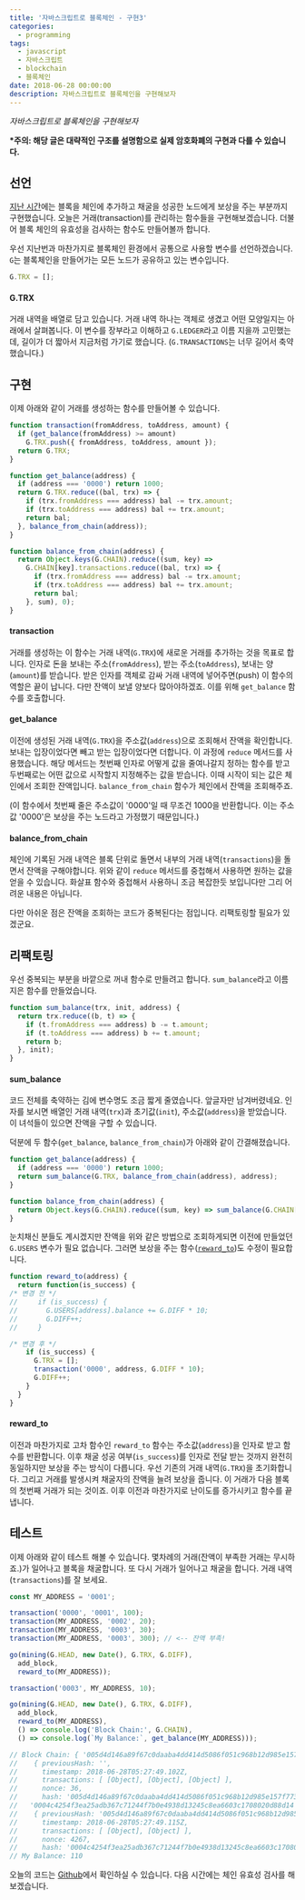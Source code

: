 ```yaml
---
title: '자바스크립트로 블록체인 - 구현3'
categories:
  - programming
tags:
  - javascript
  - 자바스크립트
  - blockchain
  - 블록체인
date: 2018-06-28 00:00:00
description: 자바스크립트로 블록체인을 구현해보자
---
```

_자바스크립트로 블록체인을 구현해보자_

__\*주의: 해당 글은 대략적인 구조를 설명함으로 실제 암호화폐의 구현과 다를 수 있습니다.__

## 선언

[지난 시간](/programming/block-chain-js-2/)에는 블록을 체인에 추가하고 채굴을 성공한 노드에게 보상을 주는 부분까지 구현했습니다. 오늘은 거래(transaction)를 관리하는 함수들을 구현해보겠습니다. 더불어 블록 체인의 유효성을 검사하는 함수도 만들어볼까 합니다.

우선 지난번과 마찬가지로 블록체인 환경에서 공통으로 사용할 변수를 선언하겠습니다. `G`는 블록체인을 만들어가는 모든 노드가 공유하고 있는 변수입니다.

```javascript
G.TRX = [];
```

#### G.TRX

거래 내역을 배열로 담고 있습니다. 거래 내역 하나는 객체로 생겼고 어떤 모양일지는 아래에서 살펴봅니다. 이 변수를 장부라고 이해하고 `G.LEDGER`라고 이름 지을까 고민했는데, 길이가 더 짧아서 지금처럼 가기로 했습니다. (`G.TRANSACTIONS`는 너무 길어서 축약했습니다.)

## 구현

이제 아래와 같이 거래를 생성하는 함수를 만들어볼 수 있습니다. 

```javascript
function transaction(fromAddress, toAddress, amount) {
  if (get_balance(fromAddress) >= amount)
    G.TRX.push({ fromAddress, toAddress, amount });
  return G.TRX;
}

function get_balance(address) {
  if (address === '0000') return 1000;
  return G.TRX.reduce((bal, trx) => {
    if (trx.fromAddress === address) bal -= trx.amount;
    if (trx.toAddress === address) bal += trx.amount;
    return bal;
  }, balance_from_chain(address));
}

function balance_from_chain(address) {
  return Object.keys(G.CHAIN).reduce((sum, key) =>
    G.CHAIN[key].transactions.reduce((bal, trx) => {
      if (trx.fromAddress === address) bal -= trx.amount;
      if (trx.toAddress === address) bal += trx.amount;
      return bal;
    }, sum), 0);
}
```

#### transaction
거래를 생성하는 이 함수는 거래 내역(`G.TRX`)에 새로운 거래를 추가하는 것을 목표로 합니다. 인자로 돈을 보내는 주소(`fromAddress`), 받는 주소(`toAddress`), 보내는 양(`amount`)를 받습니다. 받은 인자를 객체로 감싸 거래 내역에 넣어주면(push) 이 함수의 역할은 끝이 납니다. 다만 잔액이 보낼 양보다 많아야하겠죠. 이를 위해 `get_balance` 함수를 호출합니다.  

#### get_balance
이전에 생성된 거래 내역(`G.TRX`)을 주소값(`address`)으로 조회해서 잔액을 확인합니다. 보내는 입장이었다면 빼고 받는 입장이었다면 더합니다. 이 과정에 `reduce` 메서드를 사용했습니다. 해당 메서드는 첫번째 인자로 어떻게 값을 줄여나갈지 정하는 함수를 받고 두번째로는 어떤 값으로 시작할지 지정해주는 값을 받습니다. 이때 시작이 되는 값은 체인에서 조회한 잔액입니다. `balance_from_chain` 함수가 체인에서 잔액을 조회해주죠.

(이 함수에서 첫번째 줄은 주소값이 '0000'일 때 무조건 1000을 반환합니다. 이는 주소값 '0000'은 보상을 주는 노드라고 가정했기 때문입니다.)

#### balance_from_chain
체인에 기록된 거래 내역은 블록 단위로 돌면서 내부의 거래 내역(`transactions`)을 돌면서 잔액을 구해야합니다. 위와 같이 `reduce` 메서드를 중첩해서 사용하면 원하는 값을 얻을 수 있습니다. 화살표 함수와 중첩해서 사용하니 조금 복잡한듯 보입니다만 그리 어려운 내용은 아닙니다.

다만 아쉬운 점은 잔액을 조회하는 코드가 중복된다는 점입니다. 리팩토링할 필요가 있겠군요.


## 리팩토링

우선 중복되는 부분을 바깥으로 꺼내 함수로 만들려고 합니다. `sum_balance`라고 이름 지은 함수를 만들었습니다.

```javascript
function sum_balance(trx, init, address) {
  return trx.reduce((b, t) => {
    if (t.fromAddress === address) b -= t.amount;
    if (t.toAddress === address) b += t.amount;
    return b;
  }, init);
}
```

#### sum_balance
코드 전체를 축약하는 김에 변수명도 조금 짧게 줄였습니다. 앞글자만 남겨버렸네요. 인자를 보시면 배열인 거래 내역(`trx`)과 초기값(`init`), 주소값(`address`)을 받았습니다. 이 녀석들이 있으면 잔액을 구할 수 있습니다.    
 
덕분에 두 함수(`get_balance`, `balance_from_chain`)가 아래와 같이 간결해졌습니다.

```javascript
function get_balance(address) {
  if (address === '0000') return 1000;
  return sum_balance(G.TRX, balance_from_chain(address), address);
}

function balance_from_chain(address) {
  return Object.keys(G.CHAIN).reduce((sum, key) => sum_balance(G.CHAIN[key].transactions, sum, address), 0);
}
```

눈치채신 분들도 계시겠지만 잔액을 위와 같은 방법으로 조회하게되면 이전에 만들었던 `G.USERS` 변수가 필요 없습니다. 그러면 보상을 주는 함수([`reward_to`](/programming/block-chain-js-2/#reward-to))도 수정이 필요합니다.

```javascript
function reward_to(address) {
  return function(is_success) {
/* 변경 전 */
//     if (is_success) {
//       G.USERS[address].balance += G.DIFF * 10;
//       G.DIFF++;
//     }

/* 변경 후 */
    if (is_success) {
      G.TRX = [];
      transaction('0000', address, G.DIFF * 10);
      G.DIFF++;
    }
  }
}
```

#### reward_to
이전과 마찬가지로 고차 함수인 `reward_to` 함수는 주소값(`address`)을 인자로 받고 함수를 반환합니다. 이후 채굴 성공 여부(`is_success`)를 인자로 전달 받는 것까지 완전히 동일하지만 보상을 주는 방식이 다릅니다. 우선 기존의 거래 내역(`G.TRX`)을 초기화합니다. 그리고 거래를 발생시켜 채굴자의 잔액을 늘려 보상을 줍니다. 이 거래가 다음 블록의 첫번째 거래가 되는 것이죠. 이후 이전과 마찬가지로 난이도를 증가시키고 함수를 끝냅니다.


## 테스트

이제 아래와 같이 테스트 해볼 수 있습니다. 몇차례의 거래(잔액이 부족한 거래는 무시하죠.)가 일어나고 블록을 채굴합니다. 또 다시 거래가 일어나고 채굴을 합니다. 거래 내역(`transactions`)를 잘 보세요.

```javascript
const MY_ADDRESS = '0001';

transaction('0000', '0001', 100);
transaction(MY_ADDRESS, '0002', 20);
transaction(MY_ADDRESS, '0003', 30);
transaction(MY_ADDRESS, '0003', 300); // <-- 잔액 부족!

go(mining(G.HEAD, new Date(), G.TRX, G.DIFF),
  add_block,
  reward_to(MY_ADDRESS));

transaction('0003', MY_ADDRESS, 10);

go(mining(G.HEAD, new Date(), G.TRX, G.DIFF),
  add_block,
  reward_to(MY_ADDRESS),
  () => console.log('Block Chain:', G.CHAIN),
  () => console.log(`My Balance:`, get_balance(MY_ADDRESS)));

// Block Chain: { '005d4d146a89f67c0daaba4dd414d5086f051c968b12d985e157f773ed617fb6': 
//    { previousHash: '',
//      timestamp: 2018-06-28T05:27:49.102Z,
//      transactions: [ [Object], [Object], [Object] ],
//      nonce: 36,
//      hash: '005d4d146a89f67c0daaba4dd414d5086f051c968b12d985e157f773ed617fb6' },
//   '0004c4254f3ea25adb367c71244f7b0e4938d13245c8ea6603c1708020d88d14': 
//    { previousHash: '005d4d146a89f67c0daaba4dd414d5086f051c968b12d985e157f773ed617fb6',
//      timestamp: 2018-06-28T05:27:49.115Z,
//      transactions: [ [Object], [Object] ],
//      nonce: 4267,
//      hash: '0004c4254f3ea25adb367c71244f7b0e4938d13245c8ea6603c1708020d88d14' } }
// My Balance: 110
```

오늘의 코드는 [Github](https://github.com/joeunha/block-js/blob/master/v03.js)에서 확인하실 수 있습니다. 다음 시간에는 체인 유효성 검사를 해보겠습니다.